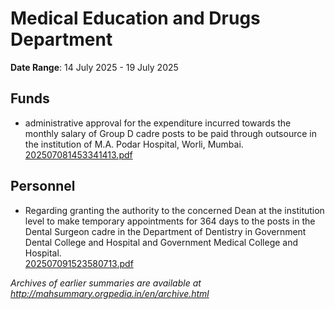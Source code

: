# Medical Education and Drugs Department

**Date Range**: 14 July 2025 - 19 July 2025


## Funds
- administrative approval for the expenditure incurred towards the monthly salary of Group D cadre posts to be paid through outsource in the institution of M.A. Podar Hospital, Worli, Mumbai.\
  [202507081453341413.pdf](https://gr.maharashtra.gov.in/Site/Upload/Government%20Resolutions/English/202507081453341413.pdf)

## Personnel
- Regarding granting the authority to the concerned Dean at the institution level to make temporary appointments for 364 days to the posts in the Dental Surgeon cadre in the Department of Dentistry in Government Dental College and Hospital and Government Medical College and Hospital.\
  [202507091523580713.pdf](https://gr.maharashtra.gov.in/Site/Upload/Government%20Resolutions/English/202507091523580713.pdf)


*Archives of earlier summaries are available at http://mahsummary.orgpedia.in/en/archive.html*
